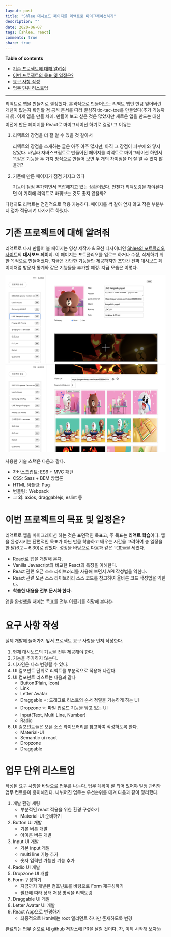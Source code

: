 ```yaml
---
layout: post
title: "Shlee 대시보드 페이지를 리액트로 마이그레이션하기"
description: ""
date: 2020-06-07
tags: [shlee, react]
comments: true
share: true
---
```


**Table of contents**

* [기존 프로젝트에 대해 알려줘](#기존-프로젝트에-대해-알려줘)
* [이번 프로젝트의 목표 및 일정은?](#이번-프로젝트의-목표-및-일정은?)
* [요구 사항 작성](#요구-사항-작성)
* [업무 단위 리스트업](#업무-단위-리스트업)

---

리액트로 앱을 만들기로 결정했다. 본격적으로 만들어보는 리액트 앱인 만큼 잊어버린 개념이 없는지 확인할 겸 공식 문서를 따라 열심히 tic-tac-toe를 만들었다(추가 기능까지✌️). 이제 앱을 만들 차례. 만들어 보고 싶은 것은 많았지만 새로운 앱을 만드는 대신 이전에 만든 페이지를 React로 마이그레이션 하기로 결정! 그 이유는

1. 리액트의 장점을 더 잘 알 수 있을 것 같아서

    리액트의 장점을 소개하는 글은 아주 아주 많지만, 아직 그 장점이 피부에 와 닿지 않았다. 바닐라 자바스크립트로 만들어진 페이지를 리액트로 마이그레이션 하면서 똑같은 기능을 두 가지 방식으로 만들어 보면 두 개의 차이점을 더 잘 알 수 있지 않을까?

2. 기존에 만든 페이지가 점점 커지고 있다

    기능이 점점 추가되면서 복잡해지고 있는 상황이었다. 언젠가 리팩토링을 해야된다면 이 기회에 리액트로 바꿔보는 것도 좋지 않을까?

다행히도 리액트는 점진적으로 적용 가능하다. 페이지를 싹 갈아 엎지 않고 작은 부분부터 점차 적용시켜 나가기로 하였다.

# 기존 프로젝트에 대해 알려줘

리액트로 다시 만들어 볼 페이지는 영상 제작자 & 모션 디자이너인 [Shlee의 포트폴리오 사이트](https://www.sunghwanlee.com/)의 **대시보드 페이지**. 이 페이지는 포트폴리오를 업로드 하거나 수정, 삭제하기 위한 목적으로 만들어졌다. 지금은 간단한 기능들만 제공하지만 조만간 진짜 대시보드 페이지처럼 방문자 통계와 같은 기능들을 추가할 예정. 지금 모습은 이렇다.

![dashboard1](/assets/images/dashboard1.png)
![dashboard1](/assets/images/dashboard2.png)

사용한 기술 스택은 다음과 같다.

- 자바스크립트: ES6 + MVC 패턴
- CSS: Sass + BEM 방법론
- HTML 템플릿: Pug
- 번들링 : Webpack
- 그 외: axios, draggablejs, eslint 등

# 이번 프로젝트의 목표 및 일정은?

리액트로 앱을 마이그레이션 하는 것은 표면적인 목표고, 주 목표는 **리액트** **학습**이다. 앱을 완성시키는 단편적인 목표가 아닌 만큼 학습하고 배우는 시간을 고려하여 총 일정을 한 달(6.2 ~ 6.30)로 잡았다. 성장을 바탕으로 다음과 같은 목표들을 세웠다.

- React로 앱을 개발해 본다.
- Vanilla Javascript와 비교한 React의 특징을 이해한다.
- React 관련 오픈 소스 라이브러리를 사용해 보면서 API 작성법을 익힌다.
- React 관련 오픈 소스 라이브러리 소스 코드를 참고하여 올바른 코드 작성법을 익힌다.
- **학습한 내용을 전부 문서화 한다.**

앱을 완성했을 때에는 목표를 전부 이뤘기를 희망해 본다👍

# 요구 사항 작성

실제 개발에 들어가기 앞서 프로젝트 요구 사항을 먼저 작성한다. 

1. 현재 대시보드의 기능을 전부 제공해야 한다. 
2. 기능을 추가하지 않는다.
3. 디자인은 다소 변경될 수 있다.
4. UI 컴포넌트 단위로 리액트를 부분적으로 적용해 나간다.
5. UI 컴포넌트 리스트는 다음과 같다
    - Button(Plain, Icon)
    - Link
    - Letter Avatar
    - Draggable ⭐️: 드래그로 리스트의 순서 정렬을 가능하게 하는 UI
    - Dropzone ⭐️: 파일 업로드 기능을 담고 있는 UI
    - Input(Text, Multi Line, Number)
    - Radio
6. UI 컴포넌트들은 오픈 소스 라이브러리를 참고하여 작성하도록 한다.
    - Material-UI
    - Semantic ui react
    - Dropzone
    - Draggable

# 업무 단위 리스트업

작성된 요구 사항을 바탕으로 업무를 나눈다. 업무 계획이 잘 되어 있어야 일정 관리와 업무 컨트롤이 용이해진다. 나뉘어진 업무는 우선순위를 매겨 다음과 같이 정리했다.

1. 개발 환경 세팅
    - 부분적인 react 적용을 위한 환경 구성하기
    - Material-UI 준비하기
2. Button UI 개발
    - 기본 버튼 개발
    - 아이콘 버튼 개발
3. Input UI 개발
    - 기본 input 개발
    - multi line 기능 추가
    - 숫자 입력만 가능한 기능 추가
4. Radio UI 개발
5. Dropzone UI 개발
6. Form 구성하기
    - 지금까지 개발된 컴포넌트를 바탕으로 Form 재구성하기
    - 필요에 따라 상태 저장 방식을 리팩토링
7. Draggable UI 개발
8. Letter Avatar UI 개발
9. React App으로 변경하기
    - 최종적으로 Html에는 root 엘리먼트 하나만 존재하도록 변경

완료되는 업무 순으로 내 github 저장소에 PR을 날릴 것이다. 자, 이제 시작해 보자!🔥